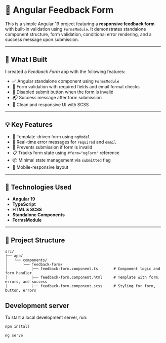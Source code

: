 # 📝 Angular Feedback Form

This is a simple Angular 19 project featuring a **responsive feedback form** with built-in validation using `FormsModule`. It demonstrates standalone component structure, form validation, conditional error rendering, and a success message upon submission.

---

## 🔧 What I Built

I created a *Feedback Form* app with the following features:

- ✅ Angular standalone component using `FormsModule`
- 💬 Form validation with required fields and email format checks
- 🔐 Disabled submit button when the form is invalid
- 📬 Success message after form submission
- 💅 Clean and responsive UI with SCSS

---

## 💡 Key Features

- 🧠 Template-driven form using `ngModel`
- 📛 Real-time error messages for `required` and `email`
- 🚫 Prevents submission if form is invalid
- 📋 Tracks form state using `#form="ngForm"` reference
- 📦 Minimal state management via `submitted` flag
- 📱 Mobile-responsive layout

---

## 🧱 Technologies Used

- **Angular 19**
- **TypeScript**
- **HTML & SCSS**
- **Standalone Components**
- **FormsModule**

---

## 📁 Project Structure

```plaintext
src/
├── app/
│   └── components/
│       └── feedback-form/
│           ├── feedback-form.component.ts       # Component logic and form handler
│           ├── feedback-form.component.html     # Template with form, errors, and success
│           ├── feedback-form.component.scss     # Styling for form, button, errors

```


## Development server

To start a local development server, run:

```bash
npm install

ng serve
```
